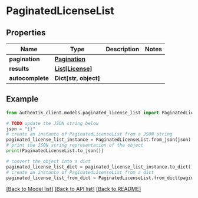 # PaginatedLicenseList


## Properties

Name | Type | Description | Notes
------------ | ------------- | ------------- | -------------
**pagination** | [**Pagination**](Pagination.md) |  | 
**results** | [**List[License]**](License.md) |  | 
**autocomplete** | **Dict[str, object]** |  | 

## Example

```python
from authentik_client.models.paginated_license_list import PaginatedLicenseList

# TODO update the JSON string below
json = "{}"
# create an instance of PaginatedLicenseList from a JSON string
paginated_license_list_instance = PaginatedLicenseList.from_json(json)
# print the JSON string representation of the object
print(PaginatedLicenseList.to_json())

# convert the object into a dict
paginated_license_list_dict = paginated_license_list_instance.to_dict()
# create an instance of PaginatedLicenseList from a dict
paginated_license_list_from_dict = PaginatedLicenseList.from_dict(paginated_license_list_dict)
```
[[Back to Model list]](../README.md#documentation-for-models) [[Back to API list]](../README.md#documentation-for-api-endpoints) [[Back to README]](../README.md)


